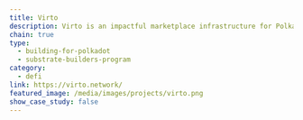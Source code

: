 ```yaml
---
title: Virto
description: Virto is an impactful marketplace infrastructure for Polkadot.
chain: true
type:
  - building-for-polkadot
  - substrate-builders-program
category:
  - defi
link: https://virto.network/
featured_image: /media/images/projects/virto.png
show_case_study: false
---
```

